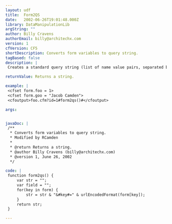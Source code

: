 ```yaml
---
layout: udf
title:  Form2QS
date:   2002-06-26T19:01:48.000Z
library: DataManipulationLib
argString: ""
author: Billy Cravens
authorEmail: billy@architechx.com
version: 1
cfVersion: CF5
shortDescription: Converts form variables to query string.
tagBased: false
description: |
 Creates a standard query string (list of name value pairs, separated by =, delimited by &amp;) from all of the form variables.

returnValue: Returns a string.

example: |
 <cfset form.foo = 1>
 <cfset form.goo = "Jacob Camden">
 <cfoutput>foo.cfm?id=1#form2qs()#</cfoutput>

args:


javaDoc: |
 /**
  * Converts form variables to query string.
  * Modified by RCamden
  * 
  * @return Returns a string. 
  * @author Billy Cravens (billy@architechx.com) 
  * @version 1, June 26, 2002 
  */

code: |
 function form2qs() {
     var str = "";
     var field = "";
     for(key in form) {
         str = str & "&#key#=" & urlEncodedFormat(form[key]);
     }
     return str;    
 }

---
```


